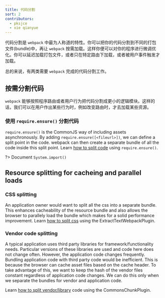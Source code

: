```yaml
---
title: 代码分割
sort: 2
contributors:
  - pksjce
  - xie qianyue
---
```


代码分割是 `webpack` 中最为人称道的特性。你可以把你的代码分割到不同的打包文件(bundle)中，再让 `webpack` 按需加载。这样你便可以对你的程序进行微调优化。你可以延迟加载打包文件，或者只在特定路由下加载，或者被用户事件触发才加载。

总的来说，有两类需要 `webpack` 完成的代码分割工作。

## 按需分割代码

`webpack` 能够按照程序路由或者用户行为把代码分割成更小的逻辑模块。这样的话，我们可以在用户作出某些行为时，例如改变路由时，才去加载某些资源。

### 使用 `require.ensure()` 分割代码

`require.ensure()` is the CommonJS way of including assets asynchronously. By adding `require.ensure([<fileurl>])`, we can define a split point in the code. webpack can then create a separate bundle of all the code inside this split point.
Learn [how to split code](/guides/code-splitting-require) using `require.ensure()`.

?> Document `System.import()`

## Resource splitting for cacheing and parallel loads

### CSS splitting

An application owner would want to split all the css into a separate bundle. This enhances cacheability of the resource bundle and also allows the browser to parallely load the bundle which makes for a solid performance improvement.
Learn [how to split css](/guides/code-splitting-css) using the ExtractTextWebpackPlugin.

### Vendor code splitting

A typical application uses third party libraries for framework/functionality needs. Particular versions of these libraries are used and code here does not change often. However, the application code changes frequently. Bundling application code with third party code would be inefficient. This is because the browser can cache asset files based on the cache header. To take advantage of this, we want to keep the hash of the vendor files constant regardless of application code changes. We can do this only when we separate the bundles for vendor and application code.

Learn [how to split vendor/library](/guides/code-splitting-libraries) code using the CommonsChunkPlugin.
